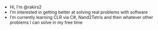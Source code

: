 - Hi, I’m @rakirs2
- I’m interested in getting better at solving real problems with software
- I’m currently learning CLR via C#, Nand2Tetris and then whatever other problems I can solve in my free time

<!---
rakirs2/rakirs2 is a ✨ special ✨ repository because its `README.md` (this file) appears on your GitHub profile.
You can click the Preview link to take a look at your changes.
--->
